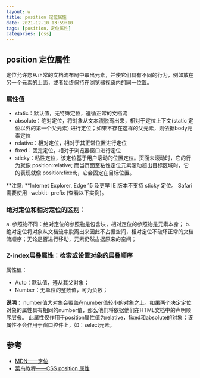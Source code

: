 ```yaml
---
layout: w
title: position 定位属性
date: 2021-12-10 13:59:10
tags: [position，定位属性]
categories: [css]
---
```


## position 定位属性

定位允许您从正常的文档流布局中取出元素，并使它们具有不同的行为，例如放在另一个元素的上面，或者始终保持在浏览器视窗内的同一位置。

### 属性值

- static：默认值，无特殊定位，遵循正常的文档流
- absolute：绝对定位，将对象从文本流脱离出来，相对于定位上下文(static 定位以外的第一个父元素) 进行定位；如果不存在这样的父元素，则依据body元素定位
- relative：相对定位，相对于其正常位置进行定位
- fixed：固定定位，相对于浏览器窗口进行定位
- sticky：粘性定位，该定位基于用户滚动的位置定位。页面未滚动时，它的行为就像 position:relative; 而当页面至粘性定位元素滚动超出目标区域时，它的表现就像 position:fixed;，它会固定在目标位置。

**注意: **Internet Explorer, Edge 15 及更早 IE 版本不支持 sticky 定位。 Safari 需要使用 -webkit- prefix (查看以下实例)。

### 绝对定位和相对定位的区别：

a.	参照物不同：绝对定位的参照物是包含块，相对定位的参照物是元素本身；
b.	绝对定位将对象从文档流中脱离出来因此不占据空间，相对定位不破坏正常的文档流顺序；无论是否进行移动，元素仍然占据原来的空间；


### Z-index层叠属性：检索或设置对象的层叠顺序

属性值：

- Auto：默认值，遵从其父对象；
- Number：无单位的整数值，可为负数；

**说明：** number值大对象会覆盖在number值较小的对象之上。如果两个决定定位对象的属性具有相同的number值，那么他们将依据他们在HTML文档中的声明顺序层叠。
此属性仅作用于position属性值为relative，fixed和absolute的对象；该属性不会作用于窗口控件上，如：select元素。

## 参考

- [MDN——定位](https://developer.mozilla.org/zh-CN/docs/Learn/CSS/CSS_layout/Positioning)
- [菜鸟教程——CSS position 属性](https://www.runoob.com/cssref/pr-class-position.html)